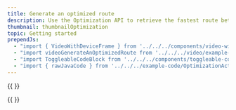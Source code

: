 ```yaml
---
title: Generate an optimized route
description: Use the Optimization API to retrieve the fastest route between 2 to 12 locations.
thumbnail: thumbnailOptimization
topic: Getting started
prependJs:
  - "import { VideoWithDeviceFrame } from '../../../components/video-with-device-frame'"
  - "import videoGenerateAnOptimizedRoute from '../../../video/example-showoptimizeddirectoinsonmap.mp4'"
  - "import ToggleableCodeBlock from '../../../components/toggleable-code-block'"
  - "import { rawJavaCode } from '../../../example-code/OptimizationActivity.js'"
---
```


{{
  <VideoWithDeviceFrame 
    videoFile={videoGenerateAnOptimizedRoute}
    rotation="vertical"
    device="pixel-2"
  />
}}

<!-- Any notes about this example would go here.  -->

{{
  <ToggleableCodeBlock 
    java={rawJavaCode}
  />
}}

